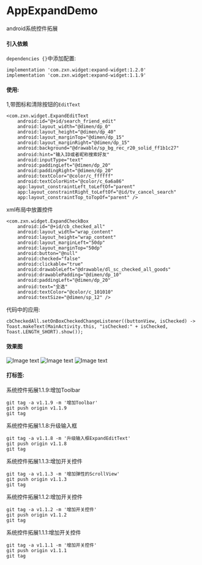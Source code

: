 # AppExpandDemo
android系统控件拓展

#### 引入依赖

`dependencies {}`中添加配置:
```
implementation 'com.zxn.widget:expand-widget:1.2.0'
implementation 'com.zxn.widget:expand-widget:1.1.9'
```
    
#### 使用:
1,带图标和清除按钮的`EditText`
```
<com.zxn.widget.ExpandEditText
    android:id="@+id/search_friend_edit"
    android:layout_width="@dimen/dp_0"
    android:layout_height="@dimen/dp_40"
    android:layout_marginTop="@dimen/dp_15"
    android:layout_marginRight="@dimen/dp_15"
    android:background="@drawable/sp_bg_rec_r20_solid_ff1b1c27"
    android:hint="输入ID或者昵称搜索好友"
    android:inputType="text"
    android:paddingLeft="@dimen/dp_20"
    android:paddingRight="@dimen/dp_20"
    android:textColor="@color/c_ffffff"
    android:textColorHint="@color/c_6a6a86"
    app:layout_constraintLeft_toLeftOf="parent"
    app:layout_constraintRight_toLeftOf="@id/tv_cancel_search"
    app:layout_constraintTop_toTopOf="parent" />
```

xml布局中放置控件
```
<com.zxn.widget.ExpandCheckBox
    android:id="@+id/cb_checked_all"
    android:layout_width="wrap_content"
    android:layout_height="wrap_content"
    android:layout_marginLeft="50dp"
    android:layout_marginTop="50dp"
    android:button="@null"
    android:checked="false"
    android:clickable="true"
    android:drawableLeft="@drawable/dl_sc_checked_all_goods"
    android:drawablePadding="@dimen/dp_10"
    android:paddingLeft="@dimen/dp_20"
    android:text="全选"
    android:textColor="@color/c_101010"
    android:textSize="@dimen/sp_12" />
```

代码中的应用:
```
cbCheckedAll.setOnBoxCheckedChangeListener((buttonView, isChecked) -> Toast.makeText(MainActivity.this, "isChecked:" + isChecked, Toast.LENGTH_SHORT).show());
```
#### 效果图

![Image text](/image/view.png)
![Image text](/image/view1.png)
![Image text](/image/image_edit.png)


#### 打标签:

系统控件拓展1.1.9:增加Toolbar
```
git tag -a v1.1.9 -m '增加Toolbar'
git push origin v1.1.9
git tag
```

系统控件拓展1.1.8:升级输入框
```
git tag -a v1.1.8 -m '升级输入框ExpandEditText'
git push origin v1.1.8
git tag
```

系统控件拓展1.1.3:增加开关控件
```
git tag -a v1.1.3 -m '增加弹性的ScrollView'
git push origin v1.1.3
git tag
```

系统控件拓展1.1.2:增加开关控件
```
git tag -a v1.1.2 -m '增加开关控件'
git push origin v1.1.2
git tag
```

系统控件拓展1.1.1:增加开关控件
```
git tag -a v1.1.1 -m '增加开关控件'
git push origin v1.1.1
git tag
```

